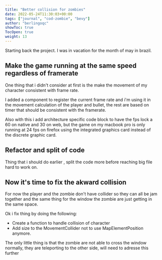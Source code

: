 ```yaml
---
title: "Better collision for zombies"
date: 2022-05-24T11:30:03+00:00
tags: ["journal", "cod-zombie", "bevy"]
author: "berlingoqc"
showToc: true
TocOpen: true
weight: 13
---
```


Starting back the project. I was in vacation for the month of may in brazil.

## Make the game running at the same speed regardless of framerate

One thing that i didn't consider at first is the make the movement of my character
consistent with frame rate.

I added a component to register the current frame rate and i'm using it in the movement
calculation of the player and bullet, the rest are based on timer that should be consistent
with the framerate.

Also with this i add architecture specific code block to have the fps lock a 60 on native
and 30 on web, but the game on my macbook pro is only running at 24 fps on firefox using
the integrated graphics card instead of the discrete graphic card.

## Refactor and split of code

Thing that i should do earlier , split the code more before reaching big file hard to work on.

## Now it's time to fix the akward collision

For now the player and the zombie don't have collider so they can all be jam together and
the same thing for the window the zombie are just getting in the same space.

Ok i fix thing by doing the following:

* Create a function to handle collision of character
* Add size to the MovementCollider not to use MapElementPosition anymore.

The only little thing is that the zombie are not able to cross the window normally,
they are teleporting to the other side, will need to adresse this further